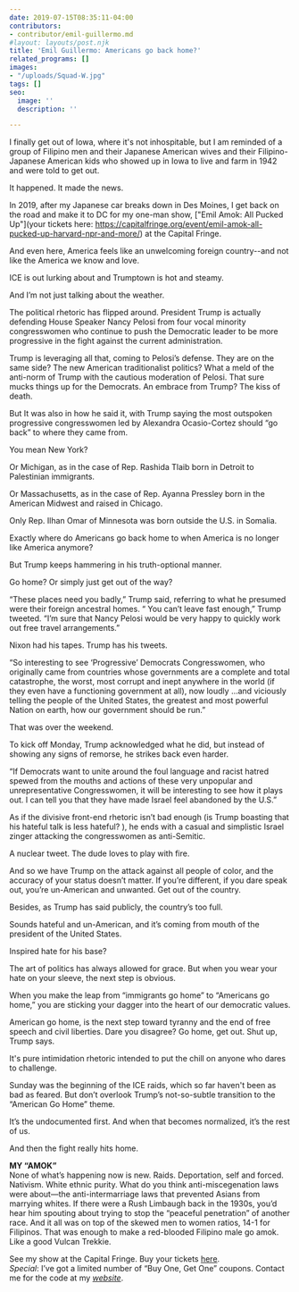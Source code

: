 ```yaml
---
date: 2019-07-15T08:35:11-04:00
contributors:
- contributor/emil-guillermo.md
#layout: layouts/post.njk
title: 'Emil Guillermo: Americans go back home?'
related_programs: []
images:
- "/uploads/Squad-W.jpg"
tags: []
seo:
  image: ''
  description: ''

---
```

I finally get out of Iowa, where it's not inhospitable, but I am reminded of a group of Filipino men and their Japanese American wives and their Filipino-Japanese American kids who showed up in Iowa to live and farm in 1942 and were told to get out.

It happened. It made the news.

In 2019, after my Japanese car breaks down in Des Moines, I get back on the road and make it to DC for my one-man show, ["Emil Amok: All Pucked Up"](your tickets here: https://capitalfringe.org/event/emil-amok-all-pucked-up-harvard-npr-and-more/) at the Capital Fringe.

And even here, America feels like an unwelcoming foreign country--and not like the America we know and love.

ICE is out lurking about and Trumptown is hot and steamy.

And I’m not just talking about the weather.

The political rhetoric has flipped around. President Trump is actually defending House Speaker Nancy Pelosi from four vocal minority congresswomen who continue to push the Democratic leader to be more progressive in the fight against the current administration.

Trump is leveraging all that, coming to Pelosi’s defense. They are on the same side? The new American traditionalist politics? What a meld of the anti-norm of Trump with the cautious moderation of Pelosi. That sure mucks things up for the Democrats. An embrace from Trump? The kiss of death.

But It was also in how he said it, with Trump saying the most outspoken progressive congresswomen led by Alexandra Ocasio-Cortez should “go back” to where they came from.

You mean New York?

Or Michigan, as in the case of Rep. Rashida Tlaib born in Detroit to Palestinian immigrants.

Or Massachusetts, as in the case of Rep. Ayanna Pressley born in the American Midwest and raised in Chicago.

Only Rep. Ilhan Omar of Minnesota was born outside the U.S. in Somalia.

Exactly where do Americans go back home to when America is no longer like America anymore?

But Trump keeps hammering in his truth-optional manner.

Go home? Or simply just get out of the way?

“These places need you badly,” Trump said, referring to what he presumed were their foreign ancestral homes. “ You can’t leave fast enough,” Trump tweeted. “I’m sure that Nancy Pelosi would be very happy to quickly work out free travel arrangements.”

Nixon had his tapes. Trump has his tweets.

“So interesting to see ‘Progressive’ Democrats Congresswomen, who originally came from countries whose governments are a complete and total catastrophe, the worst, most corrupt and inept anywhere in the world (if they even have a functioning government at all), now loudly …and viciously telling the people of the United States, the greatest and most powerful Nation on earth, how our government should be run.”

That was over the weekend.

To kick off Monday, Trump acknowledged what he did, but instead of showing any signs of remorse, he strikes back even harder.

“If Democrats want to unite around the foul language and racist hatred spewed from the mouths and actions of these very unpopular and unrepresentative Congresswomen, it will be interesting to see how it plays out. I can tell you that they have made Israel feel abandoned by the U.S.”

As if the divisive front-end rhetoric isn’t bad enough (is Trump boasting that his hateful talk is less hateful? ), he ends with a casual and simplistic Israel zinger attacking the congresswomen as anti-Semitic.

A nuclear tweet. The dude loves to play with fire.

And so we have Trump on the attack against all people of color, and the accuracy of your status doesn’t matter. If you’re different, if you dare speak out, you’re un-American and unwanted. Get out of the country.

Besides, as Trump has said publicly, the country’s too full.

Sounds hateful and un-American, and it’s coming from mouth of the president of the United States.

Inspired hate for his base?

The art of politics has always allowed for grace. But when you wear your hate on your sleeve, the next step is obvious.

When you make the leap from “immigrants go home” to  “Americans go home,” you are sticking your dagger into the heart of our democratic values.

American go home, is the next step toward tyranny and the end of free speech and civil liberties. Dare you disagree? Go home, get out. Shut up, Trump says.

It's pure intimidation rhetoric intended to put the chill on anyone who dares to challenge.

Sunday was the beginning of the ICE raids, which so far haven't been as bad as feared. But don’t overlook Trump’s not-so-subtle transition to the “American Go Home” theme.

It’s the undocumented first. And when that becomes normalized, it’s the rest of us.

And then the fight really hits home.

**MY “AMOK”**  
None of what’s happening now is new. Raids. Deportation, self and forced. Nativism. White ethnic purity. What do you think anti-miscegenation laws were about—the anti-intermarriage laws that prevented Asians from marrying whites. If there were a Rush Limbaugh back in the 1930s, you’d hear him spouting about trying to stop the “peaceful penetration” of another race. And it all was on top of the skewed men to women ratios, 14-1 for Filipinos. That was enough to make a red-blooded Filipino male go amok. Like a good Vulcan Trekkie.

See my show at the Capital Fringe. Buy your tickets [here](https://capitalfringe.org/event/emil-amok-all-pucked-up-harvard-npr-and-more/).  
_Special_: I’ve got a limited number of “Buy One, Get One” coupons. Contact me for the code at my [_website_](www.amok.com).